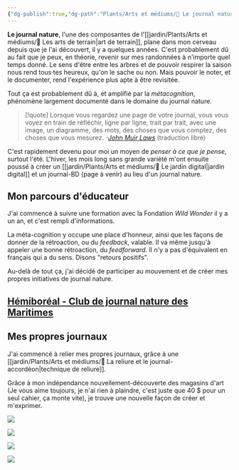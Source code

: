 ```yaml
---
{"dg-publish":true,"dg-path":"Plants/Arts et médiums/🌼 Le journal nature.md","permalink":"/plants/arts-et-mediums/le-journal-nature/","tags":["biodiversité","nature","métacognition","dessin","pensée-visuelle","chronique-de-vie","expression"]}
---
```


**Le journal nature**, l'une des composantes de l'[[jardin/Plants/Arts et médiums/🌱 Les arts de terrain\|art de terrain]], plane dans mon cerveau depuis que je l'ai découvert, il y a quelques années.
C'est probablement dû au fait que je peux, en théorie, revenir sur mes randonnées à n'importe quel temps donné. Le sens d'être entre les arbres et de pouvoir respirer la saison nous rend tous·tes heureux, qu'on le sache ou non. Mais pouvoir le noter, et le documenter, rend l'expérience plus apte à être revisitée.

Tout ça est probablement dû à, et amplifié par la *métacognition*, phénomène largement documenté dans le domaine du journal nature.

>[!quote] Lorsque vous regardez une page de votre journal, vous vous voyez en train de réfléchir, ligne par ligne, trait par trait, avec une image, un diagramme, des mots, des choses que vous comptez, des choses que vous mesurez. 
*-[John Muir Laws](https://www.1000hoursoutside.com/blog/youre-not-stuck-with-the-brain-you-were-born-with-john-muir-laws-talks-nature-journaling-dyslexia-growth-mindset-ukulele-and-so-much-more)* (traduction libre)

C'est rapidement devenu pour moi un moyen de *penser à ce que je pense*, surtout l'été. L'hiver, les mois long sans grande variété m'ont ensuite poussé à créer un [[jardin/Plants/Arts et médiums/🌱 Le jardin digital\|jardin digital]] et un journal-BD (page à venir) au lieu d'un journal nature.
## Mon parcours d'éducateur
J'ai commencé à suivre une formation avec la Fondation *Wild Wonder* il y a un an, et c'est rempli d'informations.

La méta-cognition y occupe une place d'honneur, ainsi que les façons de donner de la rétroaction, ou du *feedback*, valable. Il va même jusqu'à appeler une bonne rétroaction, du *feedforward*. Il n'y a pas d'équivalent en français qui a du sens. Disons "retours positifs".

Au-delà de tout ça, j'ai décidé de participer au mouvement et de créer mes propres initiatives de journal nature.
## [Hémiboréal - Club de journal nature des Maritimes](https://hemiboreal.com)
## Mes propres journaux
J'ai commencé à relier mes propres journaux, grâce à une [[jardin/Plants/Arts et médiums/🌱 La reliure et le journal-accordéon\|technique de reliure]].

Grâce à mon indépendance nouvellement-découverte des magasins d'art (Je vous aime toujours, je n'ai rien à plaindre, c'est juste que 40 $ pour un seul cahier, ça monte vite), je trouve une nouvelle façon de créer et m'exprimer.


![](https://i.imgur.com/9H242Mw.jpeg)

![](https://i.imgur.com/gwuq2wM.jpeg)

![](https://i.imgur.com/UQTprDT.jpeg)

![](https://i.imgur.com/mmuQd5f.jpeg)


